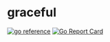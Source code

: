# graceful
[![go reference](https://pkg.go.dev/badge/github.com/wafer-bw/go-toolbox/graceful.svg)](https://pkg.go.dev/github.com/wafer-bw/go-toolbox/graceful)
[![Go Report Card](https://goreportcard.com/badge/github.com/wafer-bw/go-toolbox/graceful)](https://goreportcard.com/report/github.com/wafer-bw/go-toolbox/graceful)